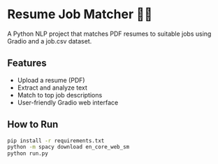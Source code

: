 # Resume Job Matcher 🧠📄

A Python NLP project that matches PDF resumes to suitable jobs using Gradio and a job.csv dataset.

## Features
- Upload a resume (PDF)
- Extract and analyze text
- Match to top job descriptions
- User-friendly Gradio web interface

## How to Run
```bash
pip install -r requirements.txt
python -m spacy download en_core_web_sm
python run.py
